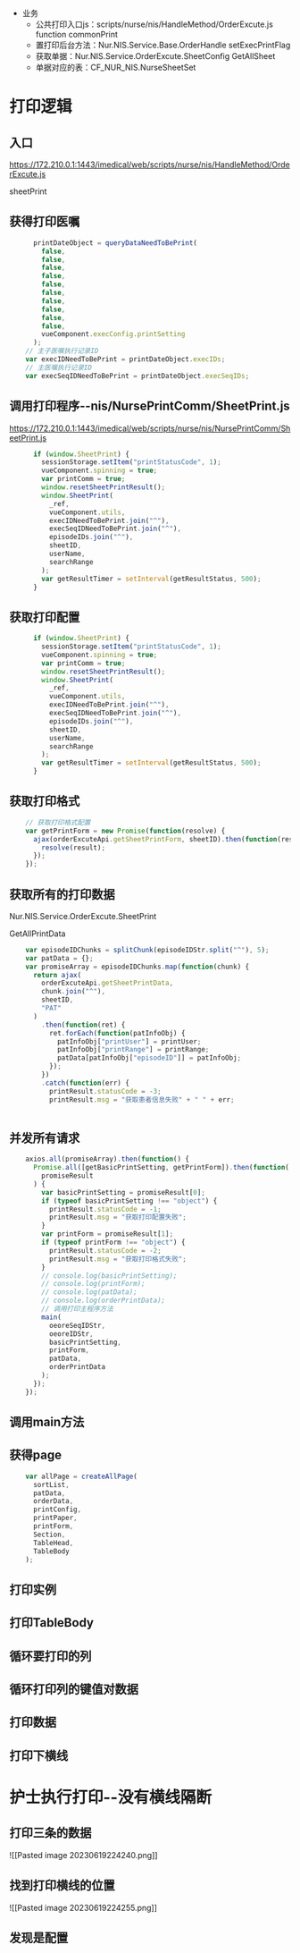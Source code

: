 
- 业务
    - 公共打印入口js：scripts/nurse/nis/HandleMethod/OrderExcute.js function commonPrint
    - 置打印后台方法：Nur.NIS.Service.Base.OrderHandle setExecPrintFlag
    - 获取单据：Nur.NIS.Service.OrderExcute.SheetConfig GetAllSheet
    - 单据对应的表：CF_NUR_NIS.NurseSheetSet


# 打印逻辑

## 入口

https://172.210.0.1:1443/imedical/web/scripts/nurse/nis/HandleMethod/OrderExcute.js

sheetPrint

## 获得打印医嘱

```js
      printDateObject = queryDataNeedToBePrint(
        false,
        false,
        false,
        false,
        false,
        false,
        false,
        false,
        false,
        false,
        vueComponent.execConfig.printSetting
      );
    // 主子医嘱执行记录ID
    var execIDNeedToBePrint = printDateObject.execIDs;
    // 主医嘱执行记录ID
    var execSeqIDNeedToBePrint = printDateObject.execSeqIDs;
```

## 调用打印程序--nis/NursePrintComm/SheetPrint.js

https://172.210.0.1:1443/imedical/web/scripts/nurse/nis/NursePrintComm/SheetPrint.js

```js
      if (window.SheetPrint) {
        sessionStorage.setItem("printStatusCode", 1);
        vueComponent.spinning = true;
        var printComm = true;
        window.resetSheetPrintResult();
        window.SheetPrint(
          _ref,
          vueComponent.utils,
          execIDNeedToBePrint.join("^"),
          execSeqIDNeedToBePrint.join("^"),
          episodeIDs.join("^"),
          sheetID,
          userName,
          searchRange
        );
        var getResultTimer = setInterval(getResultStatus, 500);
      }
```

## 获取打印配置

```js
      if (window.SheetPrint) {
        sessionStorage.setItem("printStatusCode", 1);
        vueComponent.spinning = true;
        var printComm = true;
        window.resetSheetPrintResult();
        window.SheetPrint(
          _ref,
          vueComponent.utils,
          execIDNeedToBePrint.join("^"),
          execSeqIDNeedToBePrint.join("^"),
          episodeIDs.join("^"),
          sheetID,
          userName,
          searchRange
        );
        var getResultTimer = setInterval(getResultStatus, 500);
      }
```

## 获取打印格式

```js
    // 获取打印格式配置
    var getPrintForm = new Promise(function(resolve) {
      ajax(orderExcuteApi.getSheetPrintForm, sheetID).then(function(result) {
        resolve(result);
      });
    });
```

## 获取所有的打印数据

Nur.NIS.Service.OrderExcute.SheetPrint

GetAllPrintData

```js
    var episodeIDChunks = splitChunk(episodeIDStr.split("^"), 5);
    var patData = {};
    var promiseArray = episodeIDChunks.map(function(chunk) {
      return ajax(
        orderExcuteApi.getSheetPrintData,
        chunk.join("^"),
        sheetID,
        "PAT"
      )
        .then(function(ret) {
          ret.forEach(function(patInfoObj) {
            patInfoObj["printUser"] = printUser;
            patInfoObj["printRange"] = printRange;
            patData[patInfoObj["episodeID"]] = patInfoObj;
          });
        })
        .catch(function(err) {
          printResult.statusCode = -3;
          printResult.msg = "获取患者信息失败" + " " + err;
  
```

## 并发所有请求

```js
    axios.all(promiseArray).then(function() {
      Promise.all([getBasicPrintSetting, getPrintForm]).then(function(
        promiseResult
      ) {
        var basicPrintSetting = promiseResult[0];
        if (typeof basicPrintSetting !== "object") {
          printResult.statusCode = -1;
          printResult.msg = "获取打印配置失败";
        }
        var printForm = promiseResult[1];
        if (typeof printForm !== "object") {
          printResult.statusCode = -2;
          printResult.msg = "获取打印格式失败";
        }
        // console.log(basicPrintSetting);
        // console.log(printForm);
        // console.log(patData);
        // console.log(orderPrintData);
        // 调用打印主程序方法
        main(
          oeoreSeqIDStr,
          oeoreIDStr,
          basicPrintSetting,
          printForm,
          patData,
          orderPrintData
        );
      });
    });
```

## 调用main方法

## 获得page

```js
    var allPage = createAllPage(
      sortList,
      patData,
      orderData,
      printConfig,
      printPaper,
      printForm,
      Section,
      TableHead,
      TableBody
    );
```

## 打印实例

## 打印TableBody

## 循环要打印的列

## 循环打印列的键值对数据

## 打印数据

## 打印下横线

# 护士执行打印--没有横线隔断

## 打印三条的数据

![[Pasted image 20230619224240.png]]

## 找到打印横线的位置

![[Pasted image 20230619224255.png]]

## 发现是配置